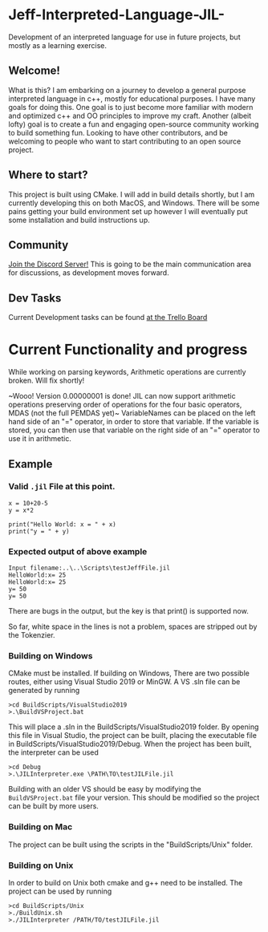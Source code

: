 # Jeff-Interpreted-Language-JIL-
Development of an interpreted language for use in future projects, but mostly as a learning exercise. 

## Welcome!

What is this? I am embarking on a journey to develop a general purpose interpreted language in c++, mostly for educational purposes. I have many goals
for doing this. One goal is to just become more familiar with modern and optimized c++ and OO principles to improve my craft. Another (albeit lofty) goal
is to create a fun and engaging open-source community working to build something fun. Looking to have other contributors, and be welcoming to people who want 
to start contributing to an open source project. 

## Where to start?
This project is built using CMake. I will add in build details shortly, but I am currently developing this on both MacOS, and Windows. There will be some pains getting your build environment set up
however I will eventually put some installation and build instructions up. 

## Community
[Join the Discord Server!](https://discord.gg/Mx4HkVw) This is going to be the main communication area for discussions, as development moves forward. 

## Dev Tasks
Current Development tasks can be found [at the Trello Board](https://trello.com/b/UHF9wIE2/jil-dev)

# Current Functionality and progress
While working on parsing keywords, Arithmetic operations are currently broken. Will fix shortly!

~Wooo! Version 0.00000001 is done! JIL can now support arithmetic operations preserving order of operations for the four basic operators, MDAS (not the full PEMDAS yet)~
VariableNames can be placed on the left hand side of an "=" operator, in order to store that variable. If the variable is stored, you can then use that variable on the right side of an "=" operator to use it in arithmetic.
## Example
### Valid ```.jil``` File at this point. 
```
x = 10+20-5
y = x*2

print("Hello World: x = " + x)
print("y = " + y)
```

### Expected output of above example
```
Input filename:..\..\Scripts\testJeffFile.jil
HelloWorld:x= 25
HelloWorld:x= 25
y= 50
y= 50
```
There are bugs in the output, but the key is that print() is supported now. 

So far, white space in the lines is not a problem, spaces are stripped out by the Tokenzier. 

### Building on Windows
CMake must be installed. If building on Windows, There are two possible routes, either using Visual Studio 2019 or MinGW. A VS .sln file can be generated by running

```
>cd BuildScripts/VisualStudio2019
>.\BuildVSProject.bat
```

This will place a .sln in the BuildScripts/VisualStudio2019 folder. By opening this file in Visual Studio, the project can be built, placing the executable file in BuildScripts/VisualStudio2019/Debug. When the project has been built, the interpreter can be used

```
>cd Debug
>.\JILInterpreter.exe \PATH\TO\testJILFile.jil
```

Building with an older VS should be easy by modifying the ```BuildVSProject.bat``` file your version. This should be modified so the project can be built by more users. 

### Building on Mac
The project can be built using the scripts in the "BuildScripts/Unix" folder.

### Building on Unix
In order to build on Unix both cmake and g++ need to be installed. The project can be used by running
```
>cd BuildScripts/Unix
>./BuildUnix.sh
>./JILInterpreter /PATH/TO/testJILFile.jil
```

